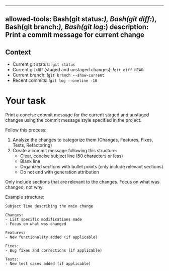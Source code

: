 <!-- Copyright 2025 The Milton Hirsch Institute, B.V.
     SPDX-License-Identifier: Apache-2.0
-->

---
allowed-tools: Bash(git status:*), Bash(git diff:*), Bash(git branch:*), Bash(git log:*)
description: Print a commit message for current change
---

## Context

- Current git status: !`git status`
- Current git diff (staged and unstaged changes): !`git diff HEAD`
- Current branch: !`git branch --show-current`
- Recent commits: !`git log --oneline -10`

# Your task

Print a concise commit message for the current staged and unstaged changes using the commit message
style specified in the project.

Follow this process:
1. Analyze the changes to categorize them (Changes, Features, Fixes, Tests, Refactoring)
1. Create a commit message following this structure:
   - Clear, concise subject line (50 characters or less)
   - Blank line
   - Organized sections with bullet points (only include relevant sections)
   - Do not end with generation attribution

Only include sections that are relevant to the changes. Focus on what was changed, not why.

Example structure:
```
Subject line describing the main change

Changes:
- List specific modifications made
- Focus on what was changed

Features:
- New functionality added (if applicable)

Fixes:
- Bug fixes and corrections (if applicable)

Tests:
- New test cases added (if applicable)
```
